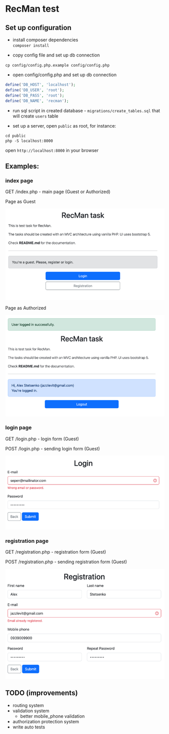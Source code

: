 # RecMan test

## Set up configuration
- install composer dependencies  
`composer install`

- copy config file and set up db connection

`cp config/config.php.example config/config.php`

- open config/config.php and set up db connection

```php
define('DB_HOST', 'localhost');
define('DB_USER', 'root');
define('DB_PASS', 'root');
define('DB_NAME', 'recman');
```

- run sql script in created database - `migrations/create_tables.sql` that will create `users` table

- set up a server, open `public` as root, for instance:

```
cd public
php -S localhost:8000
```

open `http://localhost:8000` in your browser

## Examples:

### index page

GET /index.php - main page (Guest or Authorized)

Page as Guest

![screenshot](images/guest.png)

Page as Authorized

![screenshot](images/authorized.png)

### login page

GET /login.php - login form (Guest)

POST /login.php - sending login form (Guest)

![screenshot](images/login.png)

### registration page

GET /registration.php - registration form (Guest)

POST /registration.php - sending registration form (Guest)

![screenshot](images/registration.png)

## TODO (improvements)
- routing system
- validation system
  - better mobile_phone validation
- authorization protection system
- write auto tests
